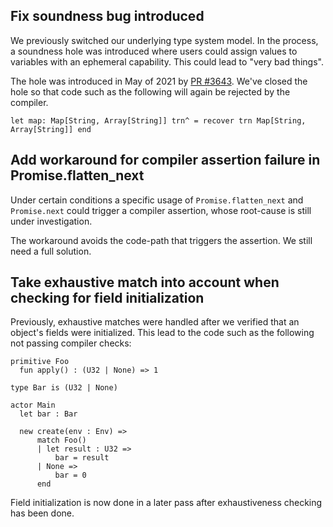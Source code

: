 ## Fix soundness bug introduced

We previously switched our underlying type system model. In the process, a
soundness hole was introduced where users could assign values to variables with
an ephemeral capability. This could lead to "very bad things".

The hole was introduced in May of 2021 by [PR #3643](https://github.com/ponylang/ponyc/pull/3643). We've closed the hole so that code such as the following will again be rejected by the compiler.

```pony
let map: Map[String, Array[String]] trn^ = recover trn Map[String, Array[String]] end
```

## Add workaround for compiler assertion failure in Promise.flatten_next

Under certain conditions a specific usage of `Promise.flatten_next` and `Promise.next` could trigger a compiler assertion, whose root-cause is still under investigation. 

The workaround avoids the code-path that triggers the assertion. We still need a full solution.

## Take exhaustive match into account when checking for field initialization

Previously, exhaustive matches were handled after we verified that an object's fields were initialized. This lead to the code such as the following not passing compiler checks:

```pony
primitive Foo
  fun apply() : (U32 | None) => 1

type Bar is (U32 | None)

actor Main
  let bar : Bar

  new create(env : Env) =>
      match Foo()
      | let result : U32 =>
          bar = result
      | None =>
          bar = 0
      end
```

Field initialization is now done in a later pass after exhaustiveness checking has been done.

